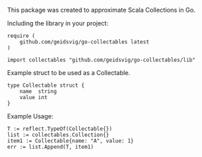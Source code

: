 
This package was created to approximate Scala Collections in Go.


Including the library in your project:
```
require (
    github.com/geidsvig/go-collectables latest
)
```

```
import collectables "github.com/geidsvig/go-collectables/lib"
```

Example struct to be used as a Collectable.
```
type Collectable struct {
	name  string
	value int
}
```

Example Usage:
```
T := reflect.TypeOf(Collectable{})
list := collectables.Collection{}
item1 := Collectable{name: "A", value: 1}
err := list.Append(T, item1)
```

